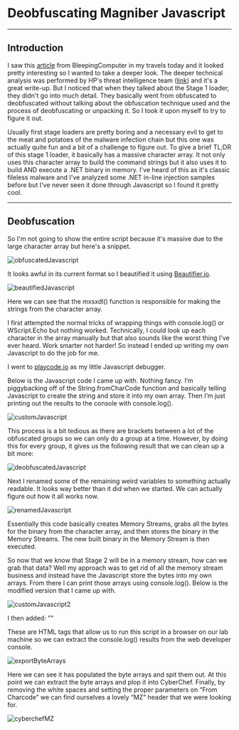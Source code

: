 # Deobfuscating Magniber Javascript
---
## Introduction
I saw this [article](https://www.bleepingcomputer.com/news/security/magniber-ransomware-now-infects-windows-users-via-javascript-files/) from BleepingComputer in my travels today and it looked pretty interesting so I wanted to take a deeper look. The deeper technical analysis was performed by HP's threat intelligence team ([link](https://threatresearch.ext.hp.com/magniber-ransomware-switches-to-javascript-targeting-home-users-with-fake-software-updates/)) and it's a great write-up. But I noticed that when they talked about the Stage 1 loader, they didn't go into much detail. They basically went from obfuscated to deobfuscated without talking about the obfuscation technique used and the process of deobfuscating or unpacking it. So I took it upon myself to try to figure it out.

Usually first stage loaders are pretty boring and a necessary evil to get to the meat and potatoes of the malware infection chain but this one was actually quite fun and a bit of a challenge to figure out. To give a brief TL;DR of this stage 1 loader, it basically has a massive character array. It not only uses this character array to build the command strings but it also uses it to build AND execute a .NET binary in memory. I've heard of this as it's classic fileless malware and I've analyzed some .NET in-line injection samples before but I've never seen it done through Javascript so I found it pretty cool.

---

## Deobfuscation

So I'm not going to show the entire script because it's massive due to the large character array but here's a snippet.

![obfuscatedJavascript](Pictures/obfuscatedJavascript.png)

It looks awful in its current format so I beautified it using [Beautifier.io](https://beautifier.io). 

![beautifiedJavascript](Pictures/beautifiedJavascript.png)

Here we can see that the mxsxdl() function is responsible for making the strings from the character array.

I first attempted the normal tricks of wrapping things with console.log() or WScript.Echo but nothing worked. Technically, I could look up each character in the array manually but that also sounds like the worst thing I've ever heard. Work smarter not harder! So instead I ended up writing my own Javascript to do the job for me.

I went to [playcode.io](https://playcode.io) as my little Javascript debugger.

Below is the Javascript code I came up with. Nothing fancy. I’m piggybacking off of the String.fromCharCode function and basically telling Javascript to create the string and store it into my own array. Then I’m just printing out the results to the console with console.log().

![customJavascript](Pictures/customJavascript.png)

This process is a bit tedious as there are brackets between a lot of the obfuscated groups so we can only do a group at a time. However, by doing this for every group, it gives us the following result that we can clean up a bit more:

![deobfuscatedJavascript](Pictures/deobfuscatedJavascript.png)

Next I renamed some of the remaining weird variables to something actually readable. It looks way better than it did when we started. We can actually figure out how it all works now.

![renamedJavascript](Pictures/renamedJavascript.png)

Essentially this code basically creates Memory Streams, grabs all the bytes for the binary from the character array, and then stores the binary in the Memory Streams. The new built binary in the Memory Stream is then executed.

So now that we know that Stage 2 will be in a memory stream, how can we grab that data? Well my approach was to get rid of all the memory stream business and instead have the Javascript store the bytes into my own arrays. From there I can print those arrays using console.log(). Below is the modified version that I came up with.

![customJavascript2](Pictures/customJavascript2.png)

I then added: "<script language=javascript>" at the start of the script and closed it out at the end of the script with "</script>"

These are HTML tags that allow us to run this script in a browser on our lab machine so we can extract the console.log() results from the web developer console.

![exportByteArrays](Pictures/exportByteArrays.png)

Here we can see it has populated the byte arrays and spit them out. At this point we can extract the byte arrays and plop it into CyberChef. Finally, by removing the white spaces and setting the proper parameters on “From Charcode” we can find ourselves a lovely “MZ” header that we were looking for.

![cyberchefMZ](Pictures/cyberchefMZ.png)
